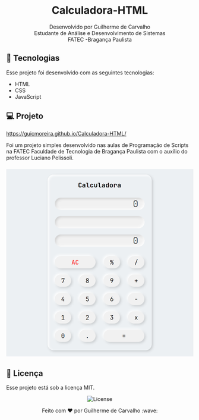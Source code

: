 <h1 align="center"> Calculadora-HTML </h1>

<p align="center">
Desenvolvido por Guilherme de Carvalho<br>Estudante de Análise e Desenvolvimento de Sistemas<br> FATEC -Bragança Paulista <br/>


## 🚀 Tecnologias

Esse projeto foi desenvolvido com as seguintes tecnologias:

- HTML
- CSS
- JavaScript

## 💻 Projeto
https://guicmoreira.github.io/Calculadora-HTML/

Foi um projeto simples desenvolvido nas aulas de Programação de Scripts na FATEC Faculdade de Tecnologia de Bragança Paulista com o auxílio do professor Luciano Pelissoli.
###
<img src="css/Captura de tela 2023-09-24 104953.png" alt="Projeto">

## :memo: Licença

Esse projeto está sob a licença MIT.
<p align="center">
  <img alt="License" src="https://img.shields.io/static/v1?label=license&message=MIT&color=49AA26&labelColor=000000">
</p>

<p align="center">
Feito com ♥ por Guilherme de Carvalho :wave: 
</p>

